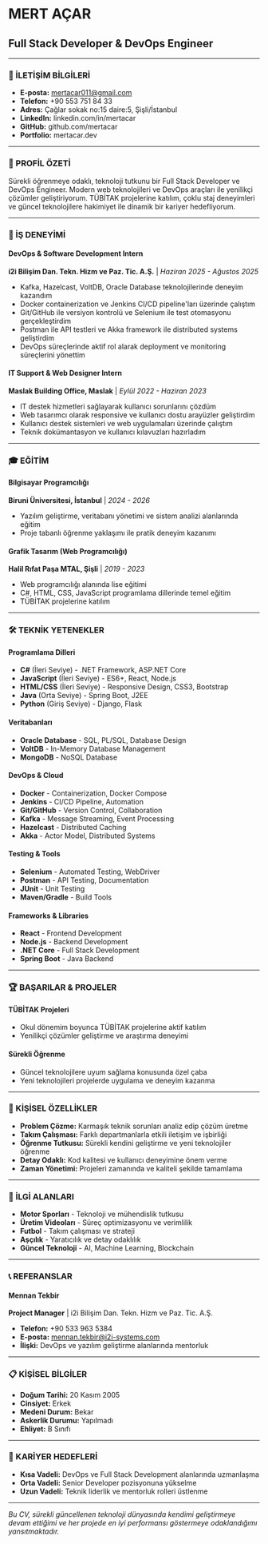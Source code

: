 # MERT AÇAR
## Full Stack Developer & DevOps Engineer

---

### 📧 İLETİŞİM BİLGİLERİ
- **E-posta:** mertacar011@gmail.com
- **Telefon:** +90 553 751 84 33
- **Adres:** Çağlar sokak no:15 daire:5, Şişli/İstanbul
- **LinkedIn:** linkedin.com/in/mertacar
- **GitHub:** github.com/mertacar
- **Portfolio:** mertacar.dev

---

### 🎯 PROFİL ÖZETİ

Sürekli öğrenmeye odaklı, teknoloji tutkunu bir Full Stack Developer ve DevOps Engineer. Modern web teknolojileri ve DevOps araçları ile yenilikçi çözümler geliştiriyorum. TÜBİTAK projelerine katılım, çoklu staj deneyimleri ve güncel teknolojilere hakimiyet ile dinamik bir kariyer hedefliyorum.

---

### 💼 İŞ DENEYİMİ

#### **DevOps & Software Development Intern**
**i2i Bilişim Dan. Tekn. Hizm ve Paz. Tic. A.Ş.** | *Haziran 2025 - Ağustos 2025*
- Kafka, Hazelcast, VoltDB, Oracle Database teknolojilerinde deneyim kazandım
- Docker containerization ve Jenkins CI/CD pipeline'ları üzerinde çalıştım
- Git/GitHub ile versiyon kontrolü ve Selenium ile test otomasyonu gerçekleştirdim
- Postman ile API testleri ve Akka framework ile distributed systems geliştirdim
- DevOps süreçlerinde aktif rol alarak deployment ve monitoring süreçlerini yönettim

#### **IT Support & Web Designer Intern**
**Maslak Building Office, Maslak** | *Eylül 2022 - Haziran 2023*
- IT destek hizmetleri sağlayarak kullanıcı sorunlarını çözdüm
- Web tasarımcı olarak responsive ve kullanıcı dostu arayüzler geliştirdim
- Kullanıcı destek sistemleri ve web uygulamaları üzerinde çalıştım
- Teknik dokümantasyon ve kullanıcı kılavuzları hazırladım

---

### 🎓 EĞİTİM

#### **Bilgisayar Programcılığı**
**Biruni Üniversitesi, İstanbul** | *2024 - 2026*
- Yazılım geliştirme, veritabanı yönetimi ve sistem analizi alanlarında eğitim
- Proje tabanlı öğrenme yaklaşımı ile pratik deneyim kazanımı

#### **Grafik Tasarım (Web Programcılığı)**
**Halil Rıfat Paşa MTAL, Şişli** | *2019 - 2023*
- Web programcılığı alanında lise eğitimi
- C#, HTML, CSS, JavaScript programlama dillerinde temel eğitim
- TÜBİTAK projelerine katılım

---

### 🛠️ TEKNİK YETENEKLER

#### **Programlama Dilleri**
- **C#** (İleri Seviye) - .NET Framework, ASP.NET Core
- **JavaScript** (İleri Seviye) - ES6+, React, Node.js
- **HTML/CSS** (İleri Seviye) - Responsive Design, CSS3, Bootstrap
- **Java** (Orta Seviye) - Spring Boot, J2EE
- **Python** (Giriş Seviye) - Django, Flask

#### **Veritabanları**
- **Oracle Database** - SQL, PL/SQL, Database Design
- **VoltDB** - In-Memory Database Management
- **MongoDB** - NoSQL Database

#### **DevOps & Cloud**
- **Docker** - Containerization, Docker Compose
- **Jenkins** - CI/CD Pipeline, Automation
- **Git/GitHub** - Version Control, Collaboration
- **Kafka** - Message Streaming, Event Processing
- **Hazelcast** - Distributed Caching
- **Akka** - Actor Model, Distributed Systems

#### **Testing & Tools**
- **Selenium** - Automated Testing, WebDriver
- **Postman** - API Testing, Documentation
- **JUnit** - Unit Testing
- **Maven/Gradle** - Build Tools

#### **Frameworks & Libraries**
- **React** - Frontend Development
- **Node.js** - Backend Development
- **.NET Core** - Full Stack Development
- **Spring Boot** - Java Backend

---

### 🏆 BAŞARILAR & PROJELER

#### **TÜBİTAK Projeleri**
- Okul dönemim boyunca TÜBİTAK projelerine aktif katılım
- Yenilikçi çözümler geliştirme ve araştırma deneyimi

#### **Sürekli Öğrenme**
- Güncel teknolojilere uyum sağlama konusunda özel çaba
- Yeni teknolojileri projelerde uygulama ve deneyim kazanma

---

### 🌟 KİŞİSEL ÖZELLİKLER

- **Problem Çözme:** Karmaşık teknik sorunları analiz edip çözüm üretme
- **Takım Çalışması:** Farklı departmanlarla etkili iletişim ve işbirliği
- **Öğrenme Tutkusu:** Sürekli kendini geliştirme ve yeni teknolojiler öğrenme
- **Detay Odaklı:** Kod kalitesi ve kullanıcı deneyimine önem verme
- **Zaman Yönetimi:** Projeleri zamanında ve kaliteli şekilde tamamlama

---

### 🎯 İLGİ ALANLARI

- **Motor Sporları** - Teknoloji ve mühendislik tutkusu
- **Üretim Videoları** - Süreç optimizasyonu ve verimlilik
- **Futbol** - Takım çalışması ve strateji
- **Aşçılık** - Yaratıcılık ve detay odaklılık
- **Güncel Teknoloji** - AI, Machine Learning, Blockchain

---

### 📞 REFERANSLAR

#### **Mennan Tekbir**
**Project Manager** | i2i Bilişim Dan. Tekn. Hizm ve Paz. Tic. A.Ş.
- **Telefon:** +90 533 963 5384
- **E-posta:** mennan.tekbir@i2i-systems.com
- **İlişki:** DevOps ve yazılım geliştirme alanlarında mentorluk

---

### 📋 KİŞİSEL BİLGİLER

- **Doğum Tarihi:** 20 Kasım 2005
- **Cinsiyet:** Erkek
- **Medeni Durum:** Bekar
- **Askerlik Durumu:** Yapılmadı
- **Ehliyet:** B Sınıfı

---

### 🎯 KARİYER HEDEFLERİ

- **Kısa Vadeli:** DevOps ve Full Stack Development alanlarında uzmanlaşma
- **Orta Vadeli:** Senior Developer pozisyonuna yükselme
- **Uzun Vadeli:** Teknik liderlik ve mentorluk rolleri üstlenme

---

*Bu CV, sürekli güncellenen teknoloji dünyasında kendimi geliştirmeye devam ettiğimi ve her projede en iyi performansı göstermeye odaklandığımı yansıtmaktadır.* 